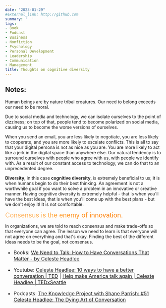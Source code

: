 ```yaml
---
date: "2023-01-29"
#external_link: http://github.com
summary: '  '   
tags:
- Book
- Podcast
- Business
- Nonfiction
- Psychology
- Personal Development
- Leadership
- Communication
- Management
title: Thoughts on cognitive diversity
---
```


## Notes: 

Human beings are by nature tribal creatures. Our need to belong exceeds our need to be moral.

Due to social media and technology, we can isolate ourselves to the point of dizziness; on top of that, people tend to become polarized on social media, causing us to become the worse versions of ourselves.

When you send an email, you are less likely to negotiate, you are less likely to cooperate, and you are more likely to escalate conflicts. This is all to say that your digital persona is not as nice as you are. You are more likely to act like a jerk in the digital space than anywhere else. Our natural tendency is to surround ourselves with people who agree with us, with people we identify with. As a result of our constant access to technology, we can do that to an unprecedented degree.

**Diversity**, in this case **cognitive diversity**, is extremely beneficial to us; it is when humans begin to do their best thinking. An agreement is not a worthwhile goal if you want to solve a problem in an innovative or creative manner. Having cognitive diversity is extremely helpful - that is when you'll have the best ideas, that is when you'll come up with the best plans - but we don't enjoy it! It is not comfortable.

<div style="font-size: 1.3rem; background: #FFB76B; background: linear-gradient(to right, #FFB76B 0%, #FFA73D 30%, #FF7C00 60%, #FF7F04 100%); -webkit-background-clip: text; -webkit-text-fill-color: transparent;"> 
Consensus is the enemy of innovation.
</div> 

In organizations, we are told to reach consensus and make trade-offs so that everyone can agree. The lesson we need to learn is that everyone will not agree on everything and that's okay. Finding the best of the different ideas needs to be the goal, not consensus.


<font size="3">

-   Books: [We Need to Talk: How to Have Conversations That Matter - by Celeste Headlee](https://www.amazon.se/dp/0062669001?tag=farnamstreet-20&geniuslink=true)

-   Youtube: [Celeste Headlee: 10 ways to have a better conversation \| TED](https://www.youtube.com/watch?v=R1vskiVDwl4) \| [Help make America talk again \| Celeste Headlee \| TEDxSeattle](https://www.youtube.com/watch?v=BMD_Phk7J-Y)

-   Podcasts: [The Knowledge Project with Shane Parrish: #51 Celeste Headlee: The Dying Art of Conversation](https://podcasts.apple.com/us/podcast/51-the-dying-art-of-conversation-with-celeste-headlee/id990149481?i=1000429226571)

</font>


<script data-cfasync="false" src="/cdn-cgi/scripts/5c5dd728/cloudflare-static/email-decode.min.js"></script><script async="" data-type="track" data-hash="AQVxlN4DEO" data-track="51" src="https://app.fusebox.fm/embed/player.js"></script>